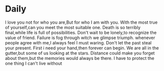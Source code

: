 # Daily
I love you not for who you are,But for who I am with you.
With the most true of yourself,can you meet the most suitable one.
Death is so terribly final,while life is full of possibilities.
Don't wait to be lonely,to recognize the value of friend.
Failure is fog through witch we glimpse triumph.
whenever people agree with me,I always feel I must waring.
Don't let the past steal your present.
First i need your hand,then forever can begin.
We are all in the gutter,but some of us looking at the stars.
Distance could make you forget about them,but the memories would always be there.
I have to protect the one thing I can't live without